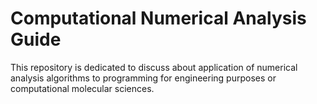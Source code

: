 # Computational Numerical Analysis Guide
This repository is dedicated to discuss about application of numerical analysis algorithms to programming for engineering purposes or computational molecular sciences.
